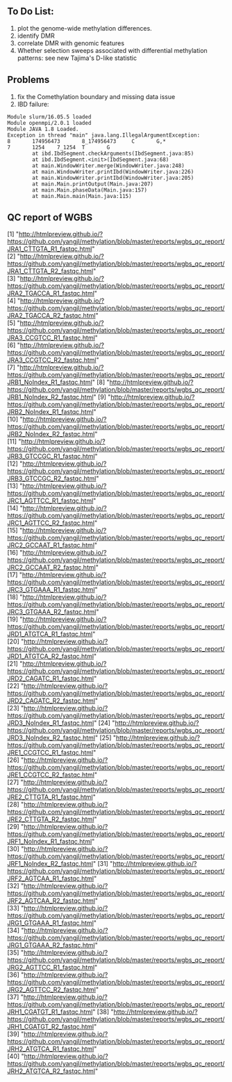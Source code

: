 ## To Do List:
1. plot the genome-wide methylation differences.
2. identify DMR
3. correlate DMR with genomic features
4. Whether selection sweeps associated with differential methylation patterns: see new Tajima's D-like statistic

## Problems
1. fix the Comethylation boundary and missing data issue
2. IBD failure:
```
Module slurm/16.05.5 loaded
Module openmpi/2.0.1 loaded
Module JAVA 1.8 Loaded.
Exception in thread "main" java.lang.IllegalArgumentException:
8       174956473       8_174956473     C       G,*
7       1254    7_1254  T       G
        at ibd.IbdSegment.checkArguments(IbdSegment.java:85)
        at ibd.IbdSegment.<init>(IbdSegment.java:68)
        at main.WindowWriter.merge(WindowWriter.java:248)
        at main.WindowWriter.printIbd(WindowWriter.java:226)
        at main.WindowWriter.printIbd(WindowWriter.java:205)
        at main.Main.printOutput(Main.java:207)
        at main.Main.phaseData(Main.java:157)
        at main.Main.main(Main.java:115)
```


## QC report of WGBS

[1] "http://htmlpreview.github.io/?https://github.com/yangjl/methylation/blob/master/reports/wgbs_qc_report/JRA1_CTTGTA_R1_fastqc.html"  
[2] "http://htmlpreview.github.io/?https://github.com/yangjl/methylation/blob/master/reports/wgbs_qc_report/JRA1_CTTGTA_R2_fastqc.html"  
[3] "http://htmlpreview.github.io/?https://github.com/yangjl/methylation/blob/master/reports/wgbs_qc_report/JRA2_TGACCA_R1_fastqc.html"  
[4] "http://htmlpreview.github.io/?https://github.com/yangjl/methylation/blob/master/reports/wgbs_qc_report/JRA2_TGACCA_R2_fastqc.html"  
[5] "http://htmlpreview.github.io/?https://github.com/yangjl/methylation/blob/master/reports/wgbs_qc_report/JRA3_CCGTCC_R1_fastqc.html"  
[6] "http://htmlpreview.github.io/?https://github.com/yangjl/methylation/blob/master/reports/wgbs_qc_report/JRA3_CCGTCC_R2_fastqc.html"  
[7] "http://htmlpreview.github.io/?https://github.com/yangjl/methylation/blob/master/reports/wgbs_qc_report/JRB1_NoIndex_R1_fastqc.html" 
[8] "http://htmlpreview.github.io/?https://github.com/yangjl/methylation/blob/master/reports/wgbs_qc_report/JRB1_NoIndex_R2_fastqc.html" 
[9] "http://htmlpreview.github.io/?https://github.com/yangjl/methylation/blob/master/reports/wgbs_qc_report/JRB2_NoIndex_R1_fastqc.html"  
[10] "http://htmlpreview.github.io/?https://github.com/yangjl/methylation/blob/master/reports/wgbs_qc_report/JRB2_NoIndex_R2_fastqc.html"  
[11] "http://htmlpreview.github.io/?https://github.com/yangjl/methylation/blob/master/reports/wgbs_qc_report/JRB3_GTCCGC_R1_fastqc.html"   
[12] "http://htmlpreview.github.io/?https://github.com/yangjl/methylation/blob/master/reports/wgbs_qc_report/JRB3_GTCCGC_R2_fastqc.html"   
[13] "http://htmlpreview.github.io/?https://github.com/yangjl/methylation/blob/master/reports/wgbs_qc_report/JRC1_AGTTCC_R1_fastqc.html"  
[14] "http://htmlpreview.github.io/?https://github.com/yangjl/methylation/blob/master/reports/wgbs_qc_report/JRC1_AGTTCC_R2_fastqc.html"   
[15] "http://htmlpreview.github.io/?https://github.com/yangjl/methylation/blob/master/reports/wgbs_qc_report/JRC2_GCCAAT_R1_fastqc.html"  
[16] "http://htmlpreview.github.io/?https://github.com/yangjl/methylation/blob/master/reports/wgbs_qc_report/JRC2_GCCAAT_R2_fastqc.html"  
[17] "http://htmlpreview.github.io/?https://github.com/yangjl/methylation/blob/master/reports/wgbs_qc_report/JRC3_GTGAAA_R1_fastqc.html"  
[18] "http://htmlpreview.github.io/?https://github.com/yangjl/methylation/blob/master/reports/wgbs_qc_report/JRC3_GTGAAA_R2_fastqc.html"  
[19] "http://htmlpreview.github.io/?https://github.com/yangjl/methylation/blob/master/reports/wgbs_qc_report/JRD1_ATGTCA_R1_fastqc.html"  
[20] "http://htmlpreview.github.io/?https://github.com/yangjl/methylation/blob/master/reports/wgbs_qc_report/JRD1_ATGTCA_R2_fastqc.html"  
[21] "http://htmlpreview.github.io/?https://github.com/yangjl/methylation/blob/master/reports/wgbs_qc_report/JRD2_CAGATC_R1_fastqc.html"  
[22] "http://htmlpreview.github.io/?https://github.com/yangjl/methylation/blob/master/reports/wgbs_qc_report/JRD2_CAGATC_R2_fastqc.html"  
[23] "http://htmlpreview.github.io/?https://github.com/yangjl/methylation/blob/master/reports/wgbs_qc_report/JRD3_NoIndex_R1_fastqc.html" 
[24] "http://htmlpreview.github.io/?https://github.com/yangjl/methylation/blob/master/reports/wgbs_qc_report/JRD3_NoIndex_R2_fastqc.html" 
[25] "http://htmlpreview.github.io/?https://github.com/yangjl/methylation/blob/master/reports/wgbs_qc_report/JRE1_CCGTCC_R1_fastqc.html"  
[26] "http://htmlpreview.github.io/?https://github.com/yangjl/methylation/blob/master/reports/wgbs_qc_report/JRE1_CCGTCC_R2_fastqc.html"  
[27] "http://htmlpreview.github.io/?https://github.com/yangjl/methylation/blob/master/reports/wgbs_qc_report/JRE2_CTTGTA_R1_fastqc.html"  
[28] "http://htmlpreview.github.io/?https://github.com/yangjl/methylation/blob/master/reports/wgbs_qc_report/JRE2_CTTGTA_R2_fastqc.html"  
[29] "http://htmlpreview.github.io/?https://github.com/yangjl/methylation/blob/master/reports/wgbs_qc_report/JRF1_NoIndex_R1_fastqc.html"  
[30] "http://htmlpreview.github.io/?https://github.com/yangjl/methylation/blob/master/reports/wgbs_qc_report/JRF1_NoIndex_R2_fastqc.html" 
[31] "http://htmlpreview.github.io/?https://github.com/yangjl/methylation/blob/master/reports/wgbs_qc_report/JRF2_AGTCAA_R1_fastqc.html"  
[32] "http://htmlpreview.github.io/?https://github.com/yangjl/methylation/blob/master/reports/wgbs_qc_report/JRF2_AGTCAA_R2_fastqc.html"  
[33] "http://htmlpreview.github.io/?https://github.com/yangjl/methylation/blob/master/reports/wgbs_qc_report/JRG1_GTGAAA_R1_fastqc.html"  
[34] "http://htmlpreview.github.io/?https://github.com/yangjl/methylation/blob/master/reports/wgbs_qc_report/JRG1_GTGAAA_R2_fastqc.html"  
[35] "http://htmlpreview.github.io/?https://github.com/yangjl/methylation/blob/master/reports/wgbs_qc_report/JRG2_AGTTCC_R1_fastqc.html"  
[36] "http://htmlpreview.github.io/?https://github.com/yangjl/methylation/blob/master/reports/wgbs_qc_report/JRG2_AGTTCC_R2_fastqc.html"  
[37] "http://htmlpreview.github.io/?https://github.com/yangjl/methylation/blob/master/reports/wgbs_qc_report/JRH1_CGATGT_R1_fastqc.html" 
[38] "http://htmlpreview.github.io/?https://github.com/yangjl/methylation/blob/master/reports/wgbs_qc_report/JRH1_CGATGT_R2_fastqc.html"  
[39] "http://htmlpreview.github.io/?https://github.com/yangjl/methylation/blob/master/reports/wgbs_qc_report/JRH2_ATGTCA_R1_fastqc.html"  
[40] "http://htmlpreview.github.io/?https://github.com/yangjl/methylation/blob/master/reports/wgbs_qc_report/JRH2_ATGTCA_R2_fastqc.html" 
